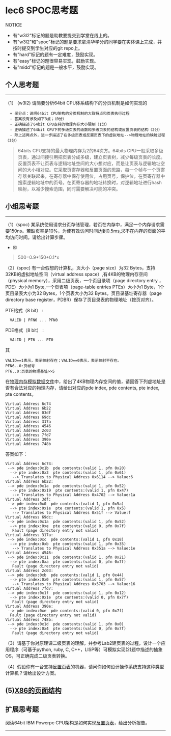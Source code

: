 # lec6 SPOC思考题


NOTICE
- 有"w3l2"标记的题是助教要提交到学堂在线上的。
- 有"w3l2"和"spoc"标记的题是要求拿清华学分的同学要在实体课上完成，并按时提交到学生对应的git repo上。
- 有"hard"标记的题有一定难度，鼓励实现。
- 有"easy"标记的题很容易实现，鼓励实现。
- 有"midd"标记的题是一般水平，鼓励实现。


## 个人思考题
---

（1） (w3l2) 请简要分析64bit CPU体系结构下的分页机制是如何实现的
```
  + 采分点：说明64bit CPU架构的分页机制的大致特点和页表执行过程
  - 答案没有涉及如下3点；（0分）
  - 正确描述了64bit CPU支持的物理内存大小限制（1分）
  - 正确描述了64bit CPU下的多级页表的级数和多级页表的结构或反置页表的结构（2分）
  - 除上述两点外，进一步描述了在多级页表或反置页表下的虚拟地址-->物理地址的映射过程（3分）
 ```
>64bits CPU支持的最大物理内存为2的64次方。64bits CPU一般采取多级页表，通过间接引用把页表分成多级，建立页表树，减少每级页表的长度。 反置页表不让页表与逻辑地址空间的大小想对应，而是让页表与逻辑地址空间的大小相对应。它采取页寄存器和反置页面的思路，每一个帧与一个页寄存器关联起来，在寄存器中保存使用位，占用页号，保护位，在页寄存器中搜索逻辑地址中的页号。在页寄存器的地址转换时，对逻辑地址进行hash映射，以减少搜索范围，同时需要解决可能的冲突。 

## 小组思考题
---

（1）(spoc) 某系统使用请求分页存储管理，若页在内存中，满足一个内存请求需要150ns。若缺页率是10%，为使有效访问时间达到0.5ms,求不在内存的页面的平均访问时间。请给出计算步骤。 

- [x]  

> 500=0.9\*150+0.1\*x

（2）(spoc) 有一台假想的计算机，页大小（page size）为32 Bytes，支持32KB的虚拟地址空间（virtual address space）,有4KB的物理内存空间（physical memory），采用二级页表，一个页目录项（page directory entry ，PDE）大小为1 Byte,一个页表项（page-table entries
PTEs）大小为1 Byte，1个页目录表大小为32 Bytes，1个页表大小为32 Bytes。页目录基址寄存器（page directory base register，PDBR）保存了页目录表的物理地址（按页对齐）。

PTE格式（8 bit） : 
```
  VALID | PFN6 ... PFN0
```
PDE格式（8 bit） :
```
  VALID | PT6 ... PT0
```
其
```
VALID==1表示，表示映射存在；VALID==0表示，表示映射不存在。
PFN6..0:页帧号
PT6..0:页表的物理基址>>5
```
在[物理内存模拟数据文件](./03-2-spoc-testdata.md)中，给出了4KB物理内存空间的值，请回答下列虚地址是否有合法对应的物理内存，请给出对应的pde index, pde contents, pte index, pte contents。
```
Virtual Address 6c74
Virtual Address 6b22
Virtual Address 03df
Virtual Address 69dc
Virtual Address 317a
Virtual Address 4546
Virtual Address 2c03
Virtual Address 7fd7
Virtual Address 390e
Virtual Address 748b
```

答案如下：
```
Virtual Address 6c74:
 --> pde index:0x1b  pde contents:(valid 1, pfn 0x20)
  --> pte index:0x3  pte contents:(valid 1, pfn 0x61)
   --> Translates to Physical Address 0x6114 --> Value:6
Virtual Address 6b22:
 --> pde index:0x1a  pde contents:(valid 1, pfn 0x52)
  --> pte index:0x19  pte contents:(valid 1, pfn 0x47)
   --> Translates to Physical Address 0x4702 --> Value:1a
Virtual Address 3df:
 --> pde index:0x0  pde contents:(valid 1, pfn 0x5a)
  --> pte index:0x1e  pte contents:(valid 1, pfn 0x5)
   --> Translates to Physical Address 0x51f --> Value:f
Virtual Address 69dc:
 --> pde index:0x1a  pde contents:(valid 1, pfn 0x52)
  --> pte index:0xe  pte contents:(valid 0, pfn 0x7f)
   Fault (page directory entry not valid)
Virtual Address 317a:
 --> pde index:0xc  pde contents:(valid 1, pfn 0x18)
  --> pte index:0xb  pte contents:(valid 1, pfn 0x35)
   --> Translates to Physical Address 0x351a --> Value:1e
Virtual Address 4546:
 --> pde index:0x11  pde contents:(valid 1, pfn 0x21)
  --> pte index:0xa  pte contents:(valid 0, pfn 0x7f)
   Fault (page directory entry not valid)
Virtual Address 2c03:
 --> pde index:0xb  pde contents:(valid 1, pfn 0x44)
  --> pte index:0x0  pte contents:(valid 1, pfn 0x57)
   --> Translates to Physical Address 0x5703 --> Value:16
Virtual Address 7fd7:
 --> pde index:0x1f  pde contents:(valid 1, pfn 0x12)
  --> pte index:0x1e  pte contents:(valid 0, pfn 0x7f)
   Fault (page directory entry not valid)
Virtual Address 390e:
 --> pde index:0xe  pde contents:(valid 0, pfn 0x7f)
  Fault (page directory entry not valid)
Virtual Address 748b:
 --> pde index:0x1d  pde contents:(valid 1, pfn 0x0)
  --> pte index:0x4  pte contents:(valid 0, pfn 0x7f)
   Fault (page directory entry not valid)
```



（3）请基于你对原理课二级页表的理解，并参考Lab2建页表的过程，设计一个应用程序（可基于python, ruby, C, C++，LISP等）可模拟实现(2)题中描述的抽象OS，可正确完成二级页表转换。


（4）假设你有一台支持[反置页表](http://en.wikipedia.org/wiki/Page_table#Inverted_page_table)的机器，请问你如何设计操作系统支持这种类型计算机？请给出设计方案。

 (5)[X86的页面结构](http://os.cs.tsinghua.edu.cn/oscourse/OS2015/lecture06#head-1f58ea81c046bd27b196ea2c366d0a2063b304ab)
--- 

## 扩展思考题

阅读64bit IBM Powerpc CPU架构是如何实现[反置页表](http://en.wikipedia.org/wiki/Page_table#Inverted_page_table)，给出分析报告。

--- 

